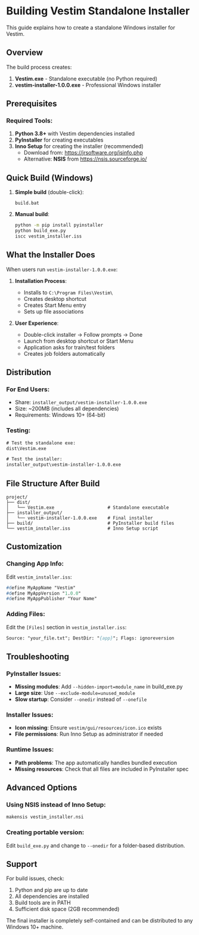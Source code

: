 # Building Vestim Standalone Installer

This guide explains how to create a standalone Windows installer for Vestim.

## Overview

The build process creates:
1. **Vestim.exe** - Standalone executable (no Python required)
2. **vestim-installer-1.0.0.exe** - Professional Windows installer

## Prerequisites

### Required Tools:
1. **Python 3.8+** with Vestim dependencies installed
2. **PyInstaller** for creating executables
3. **Inno Setup** for creating the installer (recommended)
   - Download from: https://jrsoftware.org/isinfo.php
   - Alternative: **NSIS** from https://nsis.sourceforge.io/

## Quick Build (Windows)

1. **Simple build** (double-click):
   ```
   build.bat
   ```

2. **Manual build**:
   ```cmd
   python -m pip install pyinstaller
   python build_exe.py
   iscc vestim_installer.iss
   ```

## What the Installer Does

When users run `vestim-installer-1.0.0.exe`:

1. **Installation Process**:
   - Installs to `C:\Program Files\Vestim\`
   - Creates desktop shortcut
   - Creates Start Menu entry
   - Sets up file associations

2. **User Experience**:
   - Double-click installer → Follow prompts → Done
   - Launch from desktop shortcut or Start Menu
   - Application asks for train/test folders
   - Creates job folders automatically

## Distribution

### For End Users:
- Share: `installer_output/vestim-installer-1.0.0.exe`
- Size: ~200MB (includes all dependencies)
- Requirements: Windows 10+ (64-bit)

### Testing:
```cmd
# Test the standalone exe:
dist\Vestim.exe

# Test the installer:
installer_output\vestim-installer-1.0.0.exe
```

## File Structure After Build

```
project/
├── dist/
│   └── Vestim.exe                    # Standalone executable
├── installer_output/
│   └── vestim-installer-1.0.0.exe    # Final installer
├── build/                            # PyInstaller build files
└── vestim_installer.iss              # Inno Setup script
```

## Customization

### Changing App Info:
Edit `vestim_installer.iss`:
```pascal
#define MyAppName "Vestim"
#define MyAppVersion "1.0.0"
#define MyAppPublisher "Your Name"
```

### Adding Files:
Edit the `[Files]` section in `vestim_installer.iss`:
```pascal
Source: "your_file.txt"; DestDir: "{app}"; Flags: ignoreversion
```

## Troubleshooting

### PyInstaller Issues:
- **Missing modules**: Add `--hidden-import=module_name` in build_exe.py
- **Large size**: Use `--exclude-module=unused_module`
- **Slow startup**: Consider `--onedir` instead of `--onefile`

### Installer Issues:
- **Icon missing**: Ensure `vestim/gui/resources/icon.ico` exists
- **File permissions**: Run Inno Setup as administrator if needed

### Runtime Issues:
- **Path problems**: The app automatically handles bundled execution
- **Missing resources**: Check that all files are included in PyInstaller spec

## Advanced Options

### Using NSIS instead of Inno Setup:
```cmd
makensis vestim_installer.nsi
```

### Creating portable version:
Edit `build_exe.py` and change to `--onedir` for a folder-based distribution.

## Support

For build issues, check:
1. Python and pip are up to date
2. All dependencies are installed
3. Build tools are in PATH
4. Sufficient disk space (2GB recommended)

The final installer is completely self-contained and can be distributed to any Windows 10+ machine.
